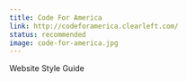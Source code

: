 ```yaml
---
title: Code For America
link: http://codeforamerica.clearleft.com/
status: recommended
image: code-for-america.jpg
---
```

Website Style Guide
